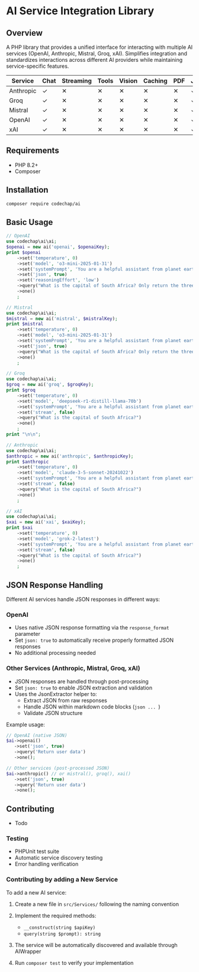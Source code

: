 # AI Service Integration Library

## Overview
A PHP library that provides a unified interface for interacting with multiple AI services (OpenAI, Anthropic, Mistral, Groq, xAI). Simplifies integration and standardizes interactions across different AI providers while maintaining service-specific features.

| Service   | Chat | Streaming | Tools | Vision | Caching | PDF | JSON |
|-----------|------|-----------|-------|--------|---------|-----|------|
| Anthropic | ✓    | ✕         | ✕     | ✕      | ✕       | ✕   | ✓    |
| Groq      | ✓    | ✕         | ✕     | ✕      | ✕       | ✕   | ✓    |
| Mistral   | ✓    | ✕         | ✕     | ✕      | ✕       | ✕   | ✓    |
| OpenAI    | ✓    | ✕         | ✕     | ✕      | ✕       | ✕   | ✓    |
| xAI       | ✓    | ✕         | ✕     | ✕      | ✕       | ✕   | ✓    |


## Requirements
- PHP 8.2+
- Composer

## Installation
```bash
composer require codechap/ai
```

## Basic Usage

```php
// OpenAI
use codechap\ai\ai;
$openai = new ai('openai', $openaiKey);
print $openai
    ->set('temperature', 0)
    ->set('model', 'o3-mini-2025-01-31')
    ->set('systemPrompt', 'You are a helpful assistant from planet earth.')
    ->set('json', true)
    ->set('reasoningEffort', 'low')
    ->query("What is the capital of South Africa? Only return the three in a JSON response.")
    ->one()
    ;
```

```php
// Mistral
use codechap\ai\ai;
$mistral = new ai('mistral', $mistralKey);
print $mistral
    ->set('temperature', 0)
    ->set('model', 'o3-mini-2025-01-31')
    ->set('systemPrompt', 'You are a helpful assistant from planet earth.')
    ->set('json', true)
    ->query("What is the capital of South Africa? Only return the three in a JSON response.")
    ->one()
    ;
```

```php
// Groq
use codechap\ai\ai;
$groq = new ai('groq', $groqKey);
print $groq
    ->set('temperature', 0)
    ->set('model', 'deepseek-r1-distill-llama-70b')
    ->set('systemPrompt', 'You are a helpful assistant from planet earth.')
    ->set('stream', false)
    ->query("What is the capital of South Africa?")
    ->one()
    ;
print "\n\n";
```

```php
// Anthropic
use codechap\ai\ai;
$anthropic = new ai('anthropic', $anthropicKey);
print $anthropic
    ->set('temperature', 0)
    ->set('model', 'claude-3-5-sonnet-20241022')
    ->set('systemPrompt', 'You are a helpful assistant from planet earth.')
    ->set('stream', false)
    ->query("What is the capital of South Africa?")
    ->one()
    ;
```

```php
// xAI
use codechap\ai\ai;
$xai = new ai('xai', $xaiKey);
print $xai
    ->set('temperature', 0)
    ->set('model', 'grok-2-latest')
    ->set('systemPrompt', 'You are a helpful assistant from planet earth.')
    ->set('stream', false)
    ->query("What is the capital of South Africa?")
    ->one()
    ;
```

## JSON Response Handling

Different AI services handle JSON responses in different ways:

### OpenAI
- Uses native JSON response formatting via the `response_format` parameter
- Set `json: true` to automatically receive properly formatted JSON responses
- No additional processing needed

### Other Services (Anthropic, Mistral, Groq, xAI)
- JSON responses are handled through post-processing
- Set `json: true` to enable JSON extraction and validation
- Uses the JsonExtractor helper to:
  - Extract JSON from raw responses
  - Handle JSON within markdown code blocks (```json ... ```)
  - Validate JSON structure

Example usage:
```php
// OpenAI (native JSON)
$ai->openai()
   ->set('json', true)
   ->query('Return user data')
   ->one();

// Other services (post-processed JSON)
$ai->anthropic() // or mistral(), groq(), xai()
   ->set('json', true)
   ->query('Return user data')
   ->one();
```

## Contributing

 - Todo

### Testing
- PHPUnit test suite
- Automatic service discovery testing
- Error handling verification

### Contributing by adding a New Service

To add a new AI service:
1. Create a new file in `src/Services/` following the naming convention
2. Implement the required methods:
   - `__construct(string $apiKey)`
   - `query(string $prompt): string`

3. The service will be automatically discovered and available through AIWrapper
4. Run `composer test` to verify your implementation